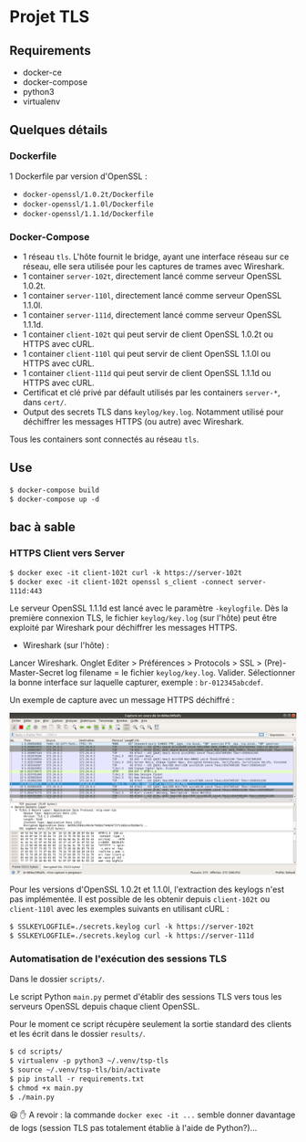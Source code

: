 # Projet TLS

## Requirements

- docker-ce
- docker-compose
- python3
- virtualenv

## Quelques détails

### Dockerfile

1 Dockerfile par version d'OpenSSL :
- `docker-openssl/1.0.2t/Dockerfile`
- `docker-openssl/1.1.0l/Dockerfile`
- `docker-openssl/1.1.1d/Dockerfile`

### Docker-Compose

- 1 réseau `tls`. L'hôte fournit le bridge, ayant une interface réseau sur ce réseau, elle sera utilisée pour les captures de trames avec Wireshark.
- 1 container `server-102t`, directement lancé comme serveur OpenSSL 1.0.2t.
- 1 container `server-110l`, directement lancé comme serveur OpenSSL 1.1.0l.
- 1 container `server-111d`, directement lancé comme serveur OpenSSL 1.1.1d.
- 1 container `client-102t` qui peut servir de client OpenSSL 1.0.2t ou HTTPS avec cURL.
- 1 container `client-110l` qui peut servir de client OpenSSL 1.1.0l ou HTTPS avec cURL.
- 1 container `client-111d` qui peut servir de client OpenSSL 1.1.1d ou HTTPS avec cURL.
- Certificat et clé privé par défault utilisés par les containers `server-*`, dans `cert/`.
- Output des secrets TLS dans `keylog/key.log`. Notamment utilisé pour déchiffrer les messages HTTPS (ou autre) avec Wireshark.

Tous les containers sont connectés au réseau `tls`.

## Use

```
$ docker-compose build
$ docker-compose up -d
```

## bac à sable

### HTTPS Client vers Server

```
$ docker exec -it client-102t curl -k https://server-102t
$ docker exec -it client-102t openssl s_client -connect server-111d:443
```

Le serveur OpenSSL 1.1.1d est lancé avec le paramètre `-keylogfile`. Dès la première connexion TLS, le fichier `keylog/key.log` (sur l'hôte) peut être exploité par Wireshark pour déchiffrer les messages HTTPS.

- Wireshark (sur l'hôte) :

Lancer Wireshark. Onglet Editer > Préférences > Protocols > SSL > (Pre)-Master-Secret log filename = le fichier `keylog/key.log`. Valider. Sélectionner la bonne interface sur laquelle capturer, exemple : `br-012345abcdef`.

Un exemple de capture avec un message HTTPS déchiffré :

![HTTPS déchiffré](img/wireshark_https_dechiffre.png)

Pour les versions d'OpenSSL 1.0.2t et 1.1.0l, l'extraction des keylogs n'est pas implémentée. Il est possible de les obtenir depuis `client-102t` ou `client-110l` avec les exemples suivants en utilisant cURL :

```
$ SSLKEYLOGFILE=./secrets.keylog curl -k https://server-102t
$ SSLKEYLOGFILE=./secrets.keylog curl -k https://server-111d
```

### Automatisation de l'exécution des sessions TLS

Dans le dossier `scripts/`.

Le script Python `main.py` permet d'établir des sessions TLS vers tous les serveurs OpenSSL depuis chaque client OpenSSL.

Pour le moment ce script récupère seulement la sortie standard des clients et les écrit dans le dossier `results/`.

```
$ cd scripts/
$ virtualenv -p python3 ~/.venv/tsp-tls
$ source ~/.venv/tsp-tls/bin/activate
$ pip install -r requirements.txt
$ chmod +x main.py
$ ./main.py
```

:satisfied: :hand: A revoir : la commande `docker exec -it ...` semble donner davantage de logs (session TLS pas totalement établie à l'aide de Python?)...